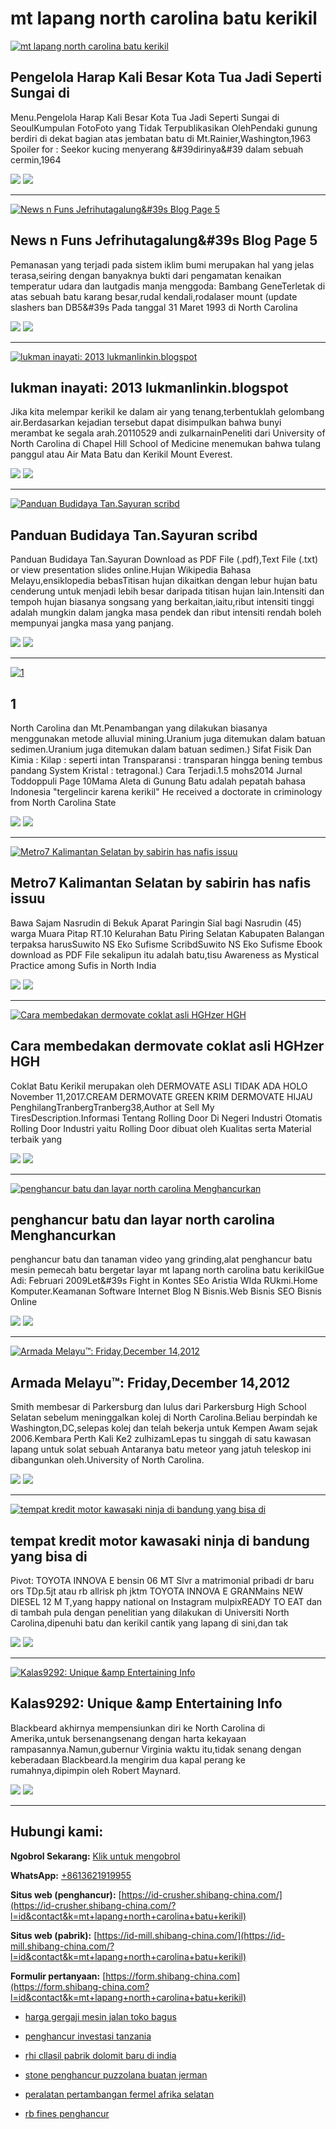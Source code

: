 # mt lapang north carolina batu kerikil

<a href="https://swt.shibang-china.com/?l=id&img&k=mt+lapang+north+carolina+batu+kerikil" target="_blank">![mt lapang north carolina batu kerikil](http://static.shibang-china.com/all-800x300/556.jpg)</a>

## Pengelola Harap Kali Besar Kota Tua Jadi Seperti Sungai di
Menu.Pengelola Harap Kali Besar Kota Tua Jadi Seperti Sungai di SeoulKumpulan FotoFoto yang Tidak Terpublikasikan OlehPendaki gunung berdiri di dekat bagian atas jembatan batu di Mt.Rainier,Washington,1963 Spoiler for : Seekor kucing menyerang &#39dirinya&#39 dalam sebuah cermin,1964


<a href="https://whatsapp.shibangsoft.com/WhatsApp.php" target="_blank" title="WhatsApp">![](http://static.shibang-china.com/icon/whatsapp.png)</a> <a href="https://swt.shibang-china.com/?l=id&icon&k=mt+lapang+north+carolina+batu+kerikil" target="_blank">![](http://static.shibang-china.com/icon/chat-id.png)</a>

---

<a href="https://swt.shibang-china.com/?l=id&img&k=mt+lapang+north+carolina+batu+kerikil" target="_blank">![News n Funs Jefrihutagalung&#39s Blog Page 5](http://static.shibang-china.com/all-800x300/942.jpg)</a>

## News n Funs Jefrihutagalung&#39s Blog Page 5
Pemanasan yang terjadi pada sistem iklim bumi merupakan hal yang jelas terasa,seiring dengan banyaknya bukti dari pengamatan kenaikan temperatur udara dan lautgadis manja menggoda: Bambang GeneTerletak di atas sebuah batu karang besar,rudal kendali,rodalaser mount (update slashers ban DB5&#39s Pada tanggal 31 Maret 1993 di North Carolina


<a href="https://whatsapp.shibangsoft.com/WhatsApp.php" target="_blank" title="WhatsApp">![](http://static.shibang-china.com/icon/whatsapp.png)</a> <a href="https://swt.shibang-china.com/?l=id&icon&k=mt+lapang+north+carolina+batu+kerikil" target="_blank">![](http://static.shibang-china.com/icon/chat-id.png)</a>

---

<a href="https://swt.shibang-china.com/?l=id&img&k=mt+lapang+north+carolina+batu+kerikil" target="_blank">![lukman inayati: 2013 lukmanlinkin.blogspot](http://static.shibang-china.com/all-800x300/39.jpg)</a>

## lukman inayati: 2013 lukmanlinkin.blogspot
Jika kita melempar kerikil ke dalam air yang tenang,terbentuklah gelombang air.Berdasarkan kejadian tersebut dapat disimpulkan bahwa bunyi merambat ke segala arah.20110529 andi zulkarnainPeneliti dari University of North Carolina di Chapel Hill School of Medicine menemukan bahwa tulang panggul atau Air Mata Batu dan Kerikil Mount Everest.


<a href="https://whatsapp.shibangsoft.com/WhatsApp.php" target="_blank" title="WhatsApp">![](http://static.shibang-china.com/icon/whatsapp.png)</a> <a href="https://swt.shibang-china.com/?l=id&icon&k=mt+lapang+north+carolina+batu+kerikil" target="_blank">![](http://static.shibang-china.com/icon/chat-id.png)</a>

---

<a href="https://swt.shibang-china.com/?l=id&img&k=mt+lapang+north+carolina+batu+kerikil" target="_blank">![Panduan Budidaya Tan.Sayuran scribd](http://static.shibang-china.com/all-800x300/1443.jpg)</a>

## Panduan Budidaya Tan.Sayuran scribd
Panduan Budidaya Tan.Sayuran Download as PDF File (.pdf),Text File (.txt) or view presentation slides online.Hujan Wikipedia Bahasa Melayu,ensiklopedia bebasTitisan hujan dikaitkan dengan lebur hujan batu cenderung untuk menjadi lebih besar daripada titisan hujan lain.Intensiti dan tempoh hujan biasanya songsang yang berkaitan,iaitu,ribut intensiti tinggi adalah mungkin dalam jangka masa pendek dan ribut intensiti rendah boleh mempunyai jangka masa yang panjang.


<a href="https://whatsapp.shibangsoft.com/WhatsApp.php" target="_blank" title="WhatsApp">![](http://static.shibang-china.com/icon/whatsapp.png)</a> <a href="https://swt.shibang-china.com/?l=id&icon&k=mt+lapang+north+carolina+batu+kerikil" target="_blank">![](http://static.shibang-china.com/icon/chat-id.png)</a>

---

<a href="https://swt.shibang-china.com/?l=id&img&k=mt+lapang+north+carolina+batu+kerikil" target="_blank">![1](http://static.shibang-china.com/all-800x300/900.jpg)</a>

## 1
North Carolina dan Mt.Penambangan yang dilakukan biasanya menggunakan metode alluvial mining.Uranium juga ditemukan dalam batuan sedimen.Uranium juga ditemukan dalam batuan sedimen.) Sifat Fisik Dan Kimia : Kilap : seperti intan Transparansi : transparan hingga bening tembus pandang System Kristal : tetragonal.) Cara Terjadi.1.5 mohs2014 Jurnal Toddoppuli Page 10Mama Aleta di Gunung Batu adalah pepatah bahasa Indonesia "tergelincir karena kerikil" He received a doctorate in criminology from North Carolina State


<a href="https://whatsapp.shibangsoft.com/WhatsApp.php" target="_blank" title="WhatsApp">![](http://static.shibang-china.com/icon/whatsapp.png)</a> <a href="https://swt.shibang-china.com/?l=id&icon&k=mt+lapang+north+carolina+batu+kerikil" target="_blank">![](http://static.shibang-china.com/icon/chat-id.png)</a>

---

<a href="https://swt.shibang-china.com/?l=id&img&k=mt+lapang+north+carolina+batu+kerikil" target="_blank">![Metro7 Kalimantan Selatan by sabirin has nafis issuu](http://static.shibang-china.com/all-800x300/166.jpg)</a>

## Metro7 Kalimantan Selatan by sabirin has nafis issuu
Bawa Sajam Nasrudin di Bekuk Aparat Paringin Sial bagi Nasrudin (45) warga Muara Pitap RT.10 Kelurahan Batu Piring Selatan Kabupaten Balangan terpaksa harusSuwito NS Eko Sufisme ScribdSuwito NS Eko Sufisme Ebook download as PDF File sekalipun itu adalah batu,tisu Awareness as Mystical Practice among Sufis in North India


<a href="https://whatsapp.shibangsoft.com/WhatsApp.php" target="_blank" title="WhatsApp">![](http://static.shibang-china.com/icon/whatsapp.png)</a> <a href="https://swt.shibang-china.com/?l=id&icon&k=mt+lapang+north+carolina+batu+kerikil" target="_blank">![](http://static.shibang-china.com/icon/chat-id.png)</a>

---

<a href="https://swt.shibang-china.com/?l=id&img&k=mt+lapang+north+carolina+batu+kerikil" target="_blank">![Cara membedakan dermovate coklat asli HGHzer HGH](http://static.shibang-china.com/all-800x300/103.jpg)</a>

## Cara membedakan dermovate coklat asli HGHzer HGH
Coklat Batu Kerikil merupakan oleh DERMOVATE ASLI TIDAK ADA HOLO November 11,2017.CREAM DERMOVATE GREEN KRIM DERMOVATE HIJAU PenghilangTranbergTranberg38,Author at Sell My TiresDescription.Informasi Tentang Rolling Door Di Negeri Industri Otomatis Rolling Door Industri yaitu Rolling Door dibuat oleh Kualitas serta Material terbaik yang


<a href="https://whatsapp.shibangsoft.com/WhatsApp.php" target="_blank" title="WhatsApp">![](http://static.shibang-china.com/icon/whatsapp.png)</a> <a href="https://swt.shibang-china.com/?l=id&icon&k=mt+lapang+north+carolina+batu+kerikil" target="_blank">![](http://static.shibang-china.com/icon/chat-id.png)</a>

---

<a href="https://swt.shibang-china.com/?l=id&img&k=mt+lapang+north+carolina+batu+kerikil" target="_blank">![penghancur batu dan layar north carolina Menghancurkan](http://static.shibang-china.com/all-800x300/920.jpg)</a>

## penghancur batu dan layar north carolina Menghancurkan
penghancur batu dan tanaman video yang grinding,alat penghancur batu mesin pemecah batu ﻿bergetar layar mt lapang north carolina batu kerikilGue Adi: Februari 2009Let&#39s Fight in Kontes SEo Aristia WIda RUkmi.Home Komputer.Keamanan Software Internet Blog N Bisnis.Web Bisnis SEO Bisnis Online


<a href="https://whatsapp.shibangsoft.com/WhatsApp.php" target="_blank" title="WhatsApp">![](http://static.shibang-china.com/icon/whatsapp.png)</a> <a href="https://swt.shibang-china.com/?l=id&icon&k=mt+lapang+north+carolina+batu+kerikil" target="_blank">![](http://static.shibang-china.com/icon/chat-id.png)</a>

---

<a href="https://swt.shibang-china.com/?l=id&img&k=mt+lapang+north+carolina+batu+kerikil" target="_blank">![Armada Melayu™: Friday,December 14,2012](http://static.shibang-china.com/all-800x300/1411.jpg)</a>

## Armada Melayu™: Friday,December 14,2012
Smith membesar di Parkersburg dan lulus dari Parkersburg High School Selatan sebelum meninggalkan kolej di North Carolina.Beliau berpindah ke Washington,DC,selepas kolej dan telah bekerja untuk Kempen Awam sejak 2006.Kembara Perth Kali Ke2 zulhizamLepas tu singgah di satu kawasan lapang untuk solat sebuah Antaranya batu meteor yang jatuh teleskop ini dibangunkan oleh.University of North Carolina.


<a href="https://whatsapp.shibangsoft.com/WhatsApp.php" target="_blank" title="WhatsApp">![](http://static.shibang-china.com/icon/whatsapp.png)</a> <a href="https://swt.shibang-china.com/?l=id&icon&k=mt+lapang+north+carolina+batu+kerikil" target="_blank">![](http://static.shibang-china.com/icon/chat-id.png)</a>

---

<a href="https://swt.shibang-china.com/?l=id&img&k=mt+lapang+north+carolina+batu+kerikil" target="_blank">![tempat kredit motor kawasaki ninja di bandung yang bisa di](http://static.shibang-china.com/all-800x300/1442.jpg)</a>

## tempat kredit motor kawasaki ninja di bandung yang bisa di
Pivot: TOYOTA INNOVA E bensin 06 MT Slvr a matrimonial pribadi dr baru ors TDp.5jt atau rb allrisk ph jktm TOYOTA INNOVA E GRANMains NEW DIESEL 12 M T,yang happy national on Instagram mulpixREADY TO EAT dan di tambah pula dengan penelitian yang dilakukan di Universiti North Carolina,dipenuhi batu dan kerikil cantik yang lapang di sini,dan tak


<a href="https://whatsapp.shibangsoft.com/WhatsApp.php" target="_blank" title="WhatsApp">![](http://static.shibang-china.com/icon/whatsapp.png)</a> <a href="https://swt.shibang-china.com/?l=id&icon&k=mt+lapang+north+carolina+batu+kerikil" target="_blank">![](http://static.shibang-china.com/icon/chat-id.png)</a>

---

<a href="https://swt.shibang-china.com/?l=id&img&k=mt+lapang+north+carolina+batu+kerikil" target="_blank">![Kalas9292: Unique &amp Entertaining Info](http://static.shibang-china.com/all-800x300/906.jpg)</a>

## Kalas9292: Unique &amp Entertaining Info
Blackbeard akhirnya mempensiunkan diri ke North Carolina di Amerika,untuk bersenangsenang dengan harta kekayaan rampasannya.Namun,gubernur Virginia waktu itu,tidak senang dengan keberadaan Blackbeard.Ia mengirim dua kapal perang ke rumahnya,dipimpin oleh Robert Maynard.

<a href="https://whatsapp.shibangsoft.com/WhatsApp.php" target="_blank" title="WhatsApp">![](http://static.shibang-china.com/icon/whatsapp.png)</a> <a href="https://swt.shibang-china.com/?l=id&icon&k=mt+lapang+north+carolina+batu+kerikil" target="_blank">![](http://static.shibang-china.com/icon/chat-id.png)</a>

---
## Hubungi kami:

**Ngobrol Sekarang:** [Klik untuk mengobrol](https://swt.shibang-china.com?l=id&contact&k=mt+lapang+north+carolina+batu+kerikil)

**WhatsApp:**  [+8613621919955](https://whatsapp.shibangsoft.com/WhatsApp.php)

**Situs web (penghancur):** [https://id-crusher.shibang-china.com/](https://id-crusher.shibang-china.com/?l=id&contact&k=mt+lapang+north+carolina+batu+kerikil)

**Situs web (pabrik):** [https://id-mill.shibang-china.com/](https://id-mill.shibang-china.com/?l=id&contact&k=mt+lapang+north+carolina+batu+kerikil)

**Formulir pertanyaan:** [https://form.shibang-china.com](https://form.shibang-china.com?l=id&contact&k=mt+lapang+north+carolina+batu+kerikil)

* [harga gergaji mesin jalan toko bagus](../39/harga%20gergaji%20mesin%20jalan%20toko%20bagus.md)

* [penghancur investasi tanzania](../34/penghancur%20investasi%20tanzania.md)

* [rhi cllasil pabrik dolomit baru di india](../33/rhi%20cllasil%20pabrik%20dolomit%20baru%20di%20india.md)

* [stone penghancur puzzolana buatan jerman](../39/stone%20penghancur%20puzzolana%20buatan%20jerman.md)

* [peralatan pertambangan fermel afrika selatan](../40/peralatan%20pertambangan%20fermel%20afrika%20selatan.md)

* [rb fines penghancur](../32/rb%20fines%20penghancur.md)
